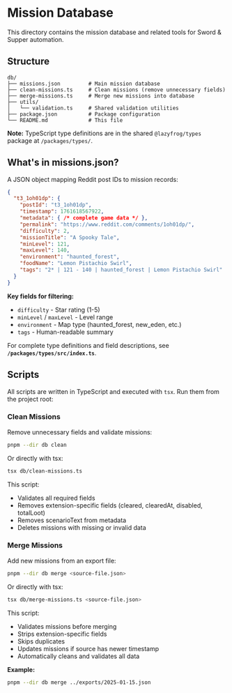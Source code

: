 # Mission Database

This directory contains the mission database and related tools for Sword & Supper automation.

## Structure

```
db/
├── missions.json         # Main mission database
├── clean-missions.ts     # Clean missions (remove unnecessary fields)
├── merge-missions.ts     # Merge new missions into database
├── utils/
│   └── validation.ts     # Shared validation utilities
├── package.json          # Package configuration
└── README.md             # This file
```

**Note:** TypeScript type definitions are in the shared `@lazyfrog/types` package at `/packages/types/`.

## What's in missions.json?

A JSON object mapping Reddit post IDs to mission records:

```json
{
  "t3_1oh01dp": {
    "postId": "t3_1oh01dp",
    "timestamp": 1761618567922,
    "metadata": { /* complete game data */ },
    "permalink": "https://www.reddit.com/comments/1oh01dp/",
    "difficulty": 2,
    "missionTitle": "A Spooky Tale",
    "minLevel": 121,
    "maxLevel": 140,
    "environment": "haunted_forest",
    "foodName": "Lemon Pistachio Swirl",
    "tags": "2* | 121 - 140 | haunted_forest | Lemon Pistachio Swirl"
  }
}
```

**Key fields for filtering:**
- `difficulty` - Star rating (1-5)
- `minLevel` / `maxLevel` - Level range
- `environment` - Map type (haunted_forest, new_eden, etc.)
- `tags` - Human-readable summary

For complete type definitions and field descriptions, see **`/packages/types/src/index.ts`**.

## Scripts

All scripts are written in TypeScript and executed with `tsx`. Run them from the project root:

### Clean Missions

Remove unnecessary fields and validate missions:

```bash
pnpm --dir db clean
```

Or directly with tsx:
```bash
tsx db/clean-missions.ts
```

This script:
- Validates all required fields
- Removes extension-specific fields (cleared, clearedAt, disabled, totalLoot)
- Removes scenarioText from metadata
- Deletes missions with missing or invalid data

### Merge Missions

Add new missions from an export file:

```bash
pnpm --dir db merge <source-file.json>
```

Or directly with tsx:
```bash
tsx db/merge-missions.ts <source-file.json>
```

This script:
- Validates missions before merging
- Strips extension-specific fields
- Skips duplicates
- Updates missions if source has newer timestamp
- Automatically cleans and validates all data

**Example:**
```bash
pnpm --dir db merge ../exports/2025-01-15.json
```
